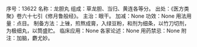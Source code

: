 序号：13622
名称：龙胆丸
组成：草龙胆、当归、黄连各等分。
出处：《医方类聚》卷六十七引《修月鲁般经》。
主治：眼干。
加减：None
功效：None
用法用量：点目。
制备方法：上锉，煎熬成膏，入绿豆粉，和剂为细条，以竹刀切剂，为极细丸，以筒盛贮。
临床应用：None
各家论述：None
用药禁忌：None
附注：加脑，麝尤妙。
